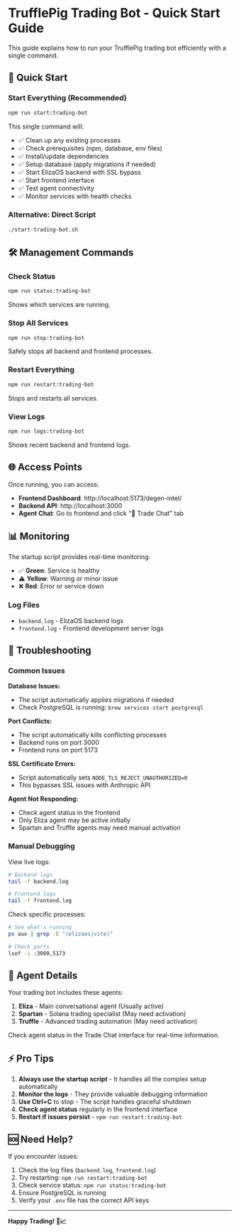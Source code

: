 # TrufflePig Trading Bot - Quick Start Guide

This guide explains how to run your TrufflePig trading bot efficiently with a single command.

## 🚀 Quick Start

### Start Everything (Recommended)
```bash
npm run start:trading-bot
```
This single command will:
- ✅ Clean up any existing processes
- ✅ Check prerequisites (npm, database, env files)
- ✅ Install/update dependencies
- ✅ Setup database (apply migrations if needed)
- ✅ Start ElizaOS backend with SSL bypass
- ✅ Start frontend interface
- ✅ Test agent connectivity
- ✅ Monitor services with health checks

### Alternative: Direct Script
```bash
./start-trading-bot.sh
```

## 🛠️ Management Commands

### Check Status
```bash
npm run status:trading-bot
```
Shows which services are running.

### Stop All Services
```bash
npm run stop:trading-bot
```
Safely stops all backend and frontend processes.

### Restart Everything
```bash
npm run restart:trading-bot
```
Stops and restarts all services.

### View Logs
```bash
npm run logs:trading-bot
```
Shows recent backend and frontend logs.

## 🌐 Access Points

Once running, you can access:

- **Frontend Dashboard**: http://localhost:5173/degen-intel/
- **Backend API**: http://localhost:3000
- **Agent Chat**: Go to frontend and click "💬 Trade Chat" tab

## 📊 Monitoring

The startup script provides real-time monitoring:
- ✅ **Green**: Service is healthy
- ⚠️ **Yellow**: Warning or minor issue  
- ❌ **Red**: Error or service down

### Log Files
- `backend.log` - ElizaOS backend logs
- `frontend.log` - Frontend development server logs

## 🔧 Troubleshooting

### Common Issues

**Database Issues:**
- The script automatically applies migrations if needed
- Check PostgreSQL is running: `brew services start postgresql`

**Port Conflicts:**
- The script automatically kills conflicting processes
- Backend runs on port 3000
- Frontend runs on port 5173

**SSL Certificate Errors:**
- Script automatically sets `NODE_TLS_REJECT_UNAUTHORIZED=0`
- This bypasses SSL issues with Anthropic API

**Agent Not Responding:**
- Check agent status in the frontend
- Only Eliza agent may be active initially
- Spartan and Truffle agents may need manual activation

### Manual Debugging

View live logs:
```bash
# Backend logs
tail -f backend.log

# Frontend logs  
tail -f frontend.log
```

Check specific processes:
```bash
# See what's running
ps aux | grep -E "(elizaos|vite)"

# Check ports
lsof -i :3000,5173
```

## 🎯 Agent Details

Your trading bot includes these agents:

1. **Eliza** - Main conversational agent (Usually active)
2. **Spartan** - Solana trading specialist (May need activation)
3. **Truffle** - Advanced trading automation (May need activation)

Check agent status in the Trade Chat interface for real-time information.

## ⚡ Pro Tips

1. **Always use the startup script** - It handles all the complex setup automatically
2. **Monitor the logs** - They provide valuable debugging information
3. **Use Ctrl+C** to stop - The script handles graceful shutdown
4. **Check agent status** regularly in the frontend interface
5. **Restart if issues persist** - `npm run restart:trading-bot`

## 🆘 Need Help?

If you encounter issues:

1. Check the log files (`backend.log`, `frontend.log`)
2. Try restarting: `npm run restart:trading-bot`
3. Check service status: `npm run status:trading-bot`
4. Ensure PostgreSQL is running
5. Verify your `.env` file has the correct API keys

---

**Happy Trading! 🚀📈** 